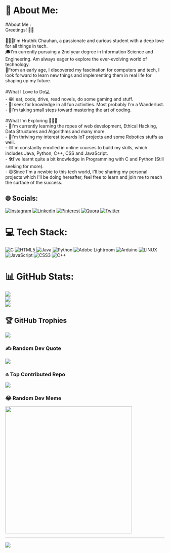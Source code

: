 # 💫 About Me:
#About Me :<br>Greetings! 👋🏻<br><br>👨🏻‍🎓I'm Hruthik Chauhan, a passionate and curious student with a deep love for all things in tech.<br>🎓I'm currently pursuing a 2nd year degree in Information Science and Engineering. Am always eager to explore the ever-evolving world of technology.<br>🧿From an early age, I discovered my fascination for computers and tech, I look forward to learn new things and implementing them in real life for shaping up my future.<br><br>#What I Love to Do💻<br>- 😁I eat, code, drive, read novels, do some gaming and stuff. <br>- 🧳I seek for knowledge in all fun activities. Most probably I'm a Wanderlust. <br>- 🐾I'm taking small steps toward mastering the art of coding.<br><br>#What I'm Exploring 👨🏻‍💻<br>- 🔮I'm currently learning the ropes of web development, Ethical Hacking, Data Structures and Algorithms and many more.<br>- 🤖I'm thriving my interest towards IoT projects and some Robotics stuffs as well.<br>- 🌐I'm constantly enrolled in online courses to build my skills, which includes Java, Python, C++, CSS and JavaScript.<br>- 🛠️I've learnt quite a bit knowledge in Programming with C and Python (Still seeking for more).<br>- 😄Since I'm a newbie to this tech world, I'll be sharing my personal projects which I'll be doing hereafter, feel free to learn and join me to reach the surface of the success.


## 🌐 Socials:
[![Instagram](https://img.shields.io/badge/Instagram-%23E4405F.svg?logo=Instagram&logoColor=white)](https://www.instagram.com/oridromeda_/) [![LinkedIn](https://img.shields.io/badge/LinkedIn-%230077B5.svg?logo=linkedin&logoColor=white)](www.linkedin.com/in/hruthik-chauhan-277018270/) [![Pinterest](https://img.shields.io/badge/Pinterest-%23E60023.svg?logo=Pinterest&logoColor=white)](https://in.pinterest.com/agatsumaze_/) [![Quora](https://img.shields.io/badge/Quora-%23B92B27.svg?logo=Quora&logoColor=white)](https://quora.com/profile/https://www.quora.com/profile/Hrxthik-Chauhan/) [![Twitter](https://img.shields.io/badge/Twitter-%231DA1F2.svg?logo=Twitter&logoColor=white)](https://twitter.com/helix_07) 

# 💻 Tech Stack:
![C](https://img.shields.io/badge/c-%2300599C.svg?style=plastic&logo=c&logoColor=white) ![HTML5](https://img.shields.io/badge/html5-%23E34F26.svg?style=plastic&logo=html5&logoColor=white) ![Java](https://img.shields.io/badge/java-%23ED8B00.svg?style=plastic&logo=java&logoColor=white) ![Python](https://img.shields.io/badge/python-3670A0?style=plastic&logo=python&logoColor=ffdd54) ![Adobe Lightroom](https://img.shields.io/badge/Adobe%20Lightroom-31A8FF.svg?style=plastic&logo=Adobe%20Lightroom&logoColor=white) ![Arduino](https://img.shields.io/badge/-Arduino-00979D?style=plastic&logo=Arduino&logoColor=white) ![LINUX](https://img.shields.io/badge/Linux-FCC624?style=plastic&logo=linux&logoColor=black) ![JavaScript](https://img.shields.io/badge/javascript-%23323330.svg?style=plastic&logo=javascript&logoColor=%23F7DF1E) ![CSS3](https://img.shields.io/badge/css3-%231572B6.svg?style=plastic&logo=css3&logoColor=white) ![C++](https://img.shields.io/badge/c++-%2300599C.svg?style=plastic&logo=c%2B%2B&logoColor=white)
# 📊 GitHub Stats:
![](https://github-readme-stats.vercel.app/api?username=hruthikchauhan07&theme=dark&hide_border=true&include_all_commits=false&count_private=false)<br/>
![](https://github-readme-streak-stats.herokuapp.com/?user=hruthikchauhan07&theme=dark&hide_border=true)<br/>
![](https://github-readme-stats.vercel.app/api/top-langs/?username=hruthikchauhan07&theme=dark&hide_border=true&include_all_commits=false&count_private=false&layout=compact)

## 🏆 GitHub Trophies
![](https://github-profile-trophy.vercel.app/?username=hruthikchauhan07&theme=dracula&no-frame=true&no-bg=true&margin-w=4)

### ✍️ Random Dev Quote
![](https://quotes-github-readme.vercel.app/api?type=horizontal&theme=radical)

### 🔝 Top Contributed Repo
![](https://github-contributor-stats.vercel.app/api?username=hruthikchauhan07&limit=5&theme=dark&combine_all_yearly_contributions=true)

### 😂 Random Dev Meme
<img src='https://randommeme-five.vercel.app/' style="height: 400px;"/>

---
[![](https://visitcount.itsvg.in/api?id=hruthikchauhan07&icon=9&color=2)](https://visitcount.itsvg.in)

<!-- Proudly created with GPRM ( https://gprm.itsvg.in ) -->

